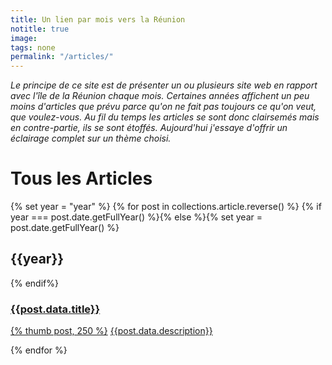 ```yaml
---
title: Un lien par mois vers la Réunion
notitle: true
image:
tags: none
permalink: "/articles/"
---
```


_Le principe de ce site est de présenter un ou plusieurs site web en rapport avec l'île de la Réunion chaque mois. Certaines années affichent un peu moins d'articles que prévu parce qu'on ne fait pas toujours ce qu'on veut, que voulez-vous. Au fil du temps les articles se sont donc clairsemés mais en contre-partie, ils se sont étoffés. Aujourd'hui j'essaye d'offrir un éclairage complet sur un thème choisi._

# Tous les Articles
{% set year = "year" %}
{% for post in collections.article.reverse() %}
  {% if year === post.date.getFullYear() %}{% else %}{% set year = post.date.getFullYear() %}
<h2 class="clear">{{year}}</h2>
  {% endif%}
<h3 class="clear center"><a href="{{post.url}}">{{post.data.title}}</a></h3>
<div class="snipet clear"><p>
<span class="h140"><a href="{{post.url}}">{% thumb post, 250 %}</a></span>
<a href="{{post.url}}">{{post.data.description}}</a>
</p></div>
{% endfor %}
